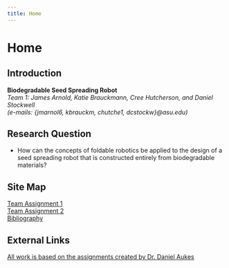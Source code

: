 ```yaml
---
title: Home
---
```


# Home

## Introduction

**Biodegradable Seed Spreading Robot**  
_Team 1: James Arnold, Katie Brauckmann, Cree Hutcherson, and Daniel Stockwell_   
_(e-mails: {jmarnol6, kbrauckm, chutche1, dcstockw}@asu.edu)_

## Research Question

* How can the concepts of foldable robotics be applied to the design of a seed spreading robot that is constructed entirely from biodegradable materials?

## Site Map

[Team Assignment 1](/assignment1)   
[Team Assignment 2](/assignment2)   
[Bibliography](/bibliography)

## External Links

[All work is based on the assignments created by Dr. Daniel Aukes](https://egr557.github.io/)

